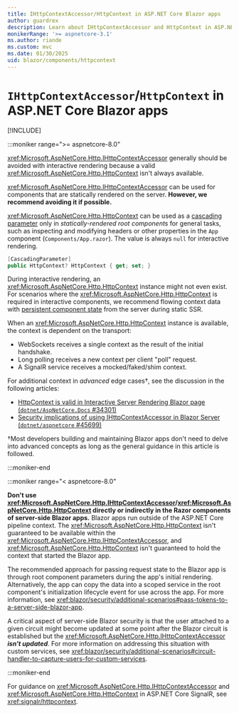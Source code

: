 ```yaml
---
title: IHttpContextAccessor/HttpContext in ASP.NET Core Blazor apps
author: guardrex
description: Learn about IHttpContextAccessor and HttpContext in ASP.NET Core Blazor apps.
monikerRange: '>= aspnetcore-3.1'
ms.author: riande
ms.custom: mvc
ms.date: 01/30/2025
uid: blazor/components/httpcontext
---
```

# `IHttpContextAccessor`/`HttpContext` in ASP.NET Core Blazor apps

[!INCLUDE[](~/includes/not-latest-version-without-not-supported-content.md)]

:::moniker range=">= aspnetcore-8.0"

<xref:Microsoft.AspNetCore.Http.IHttpContextAccessor> generally should be avoided with interactive rendering because a valid <xref:Microsoft.AspNetCore.Http.HttpContext> isn't always available.

<xref:Microsoft.AspNetCore.Http.IHttpContextAccessor> can be used for components that are statically rendered on the server. **However, we recommend avoiding it if possible.**

<xref:Microsoft.AspNetCore.Http.HttpContext> can be used as a [cascading parameter](xref:Microsoft.AspNetCore.Components.CascadingParameterAttribute) only in *statically-rendered root components* for general tasks, such as inspecting and modifying headers or other properties in the `App` component (`Components/App.razor`). The value is always `null` for interactive rendering.

```csharp
[CascadingParameter]
public HttpContext? HttpContext { get; set; }
```

During interactive rendering, an <xref:Microsoft.AspNetCore.Http.HttpContext> instance might not even exist. For scenarios where the <xref:Microsoft.AspNetCore.Http.HttpContext> is required in interactive components, we recommend flowing context data with [persistent component state](xref:blazor/components/prerender#persist-prerendered-state) from the server during static SSR.

When an <xref:Microsoft.AspNetCore.Http.HttpContext> instance is available, the context is dependent on the transport:

* WebSockets receives a single context as the result of the initial handshake.
* Long polling receives a new context per client "poll" request.
* A SignalR service receives a mocked/faked/shim context.

For additional context in *advanced* edge cases&dagger;, see the discussion in the following articles:

* [HttpContext is valid in Interactive Server Rendering Blazor page (`dotnet/AspNetCore.Docs` #34301)](https://github.com/dotnet/AspNetCore.Docs/issues/34301)
* [Security implications of using IHttpContextAccessor in Blazor Server (`dotnet/aspnetcore` #45699)](https://github.com/dotnet/aspnetcore/issues/45699)

&dagger;Most developers building and maintaining Blazor apps don't need to delve into advanced concepts as long as the general guidance in this article is followed.

:::moniker-end

:::moniker range="< aspnetcore-8.0"

**Don't use <xref:Microsoft.AspNetCore.Http.IHttpContextAccessor>/<xref:Microsoft.AspNetCore.Http.HttpContext> directly or indirectly in the Razor components of server-side Blazor apps.** Blazor apps run outside of the ASP.NET Core pipeline context. The <xref:Microsoft.AspNetCore.Http.HttpContext> isn't guaranteed to be available within the <xref:Microsoft.AspNetCore.Http.IHttpContextAccessor>, and <xref:Microsoft.AspNetCore.Http.HttpContext> isn't guaranteed to hold the context that started the Blazor app.

The recommended approach for passing request state to the Blazor app is through root component parameters during the app's initial rendering. Alternatively, the app can copy the data into a scoped service in the root component's initialization lifecycle event for use across the app. For more information, see <xref:blazor/security/additional-scenarios#pass-tokens-to-a-server-side-blazor-app>.

A critical aspect of server-side Blazor security is that the user attached to a given circuit might become updated at some point after the Blazor circuit is established but the <xref:Microsoft.AspNetCore.Http.IHttpContextAccessor> ***isn't updated***. For more information on addressing this situation with custom services, see <xref:blazor/security/additional-scenarios#circuit-handler-to-capture-users-for-custom-services>.

:::moniker-end

For guidance on <xref:Microsoft.AspNetCore.Http.IHttpContextAccessor> and <xref:Microsoft.AspNetCore.Http.HttpContext> in ASP.NET Core SignalR, see <xref:signalr/httpcontext>.
